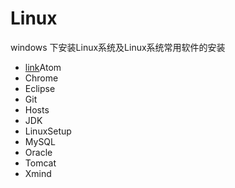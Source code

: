 # Linux
windows 下安装Linux系统及Linux系统常用软件的安装
- [link](http://https://github.com/xueyuanxueyuan/Linux/edit/master/Atom/README.md)Atom
- Chrome
- Eclipse
- Git
- Hosts
- JDK
- LinuxSetup
- MySQL
- Oracle
- Tomcat
- Xmind
